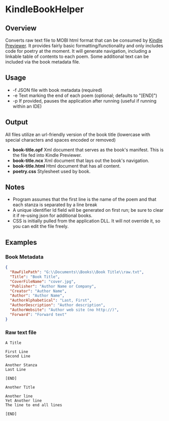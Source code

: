 # KindleBookHelper

## Overview
Converts raw text file to MOBI html format that can be consumed by [Kindle Previewer](http://www.amazon.com/kindleformat/kindlepreviewer).
It provides fairly basic formatting/functionality and only includes code for poetry at the moment.
It will generate navigation, including a linkable table of contents to each poem.
Some additional text can be included via the book metadata file.

## Usage
- -f JSON file with book metadata (required)
- -e Text marking the end of each poem (optional; defaults to "[END]")
- -p If provided, pauses the application after running (useful if running within an IDE)

## Output
All files utilize an url-friendly version of the book title (lowercase with special characters and spaces encoded or removed)
- **book-title.opf** Xml document that serves as the book's manifest. This is the file fed into Kindle Previewer.
- **book-title.ncx** Xml document that lays out the book's navigation.
- **book-title.html** Html document that has all content.
- **poetry.css** Stylesheet used by book.

## Notes
- Program assumes that the first line is the name of the poem and that each stanza is separated by a line break
- A unique identifier Id field will be generated on first run; be sure to clear it if re-using json for additional books.
- CSS is initially pulled from the application DLL. It will not override it, so you can edit the file freely.

## Examples

### Book Metadata

```json
{
  "RawFilePath": "G:\\Documents\\Books\\Book Title\\raw.txt",
  "Title": "Book Title",
  "CoverFileName": "cover.jpg",
  "Publisher": "Author Name or Company",
  "Creator": "Author Name",
  "Author": "Author Name",
  "AuthorAlphabetical": "Last, First",
  "AuthorDescription": "Author description",
  "AuthorWebsite": "Author web site (no http://)",
  "Forward": "Forward text"
}
```

### Raw text file

```
A Title

First Line
Second Line

Another Stanza
Last Line

[END]

Another Title

Another line
Yet Another line
The line to end all lines

[END]
```
